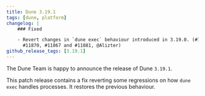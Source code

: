 ```yaml
---
title: Dune 3.19.1
tags: [dune, platform]
changelog: |
    ### Fixed

    - Revert changes in `dune exec` behaviour introduced in 3.19.0. (#11879, fixes
      #11870, #11867 and #11881, @Alizter)
github_release_tags: [3.19.1]
---
```



The Dune Team is happy to announce the release of Dune `3.19.1`.

This patch release contains a fix reverting some regressions on how `dune exec`
handles processes. It restores the previous behaviour.
